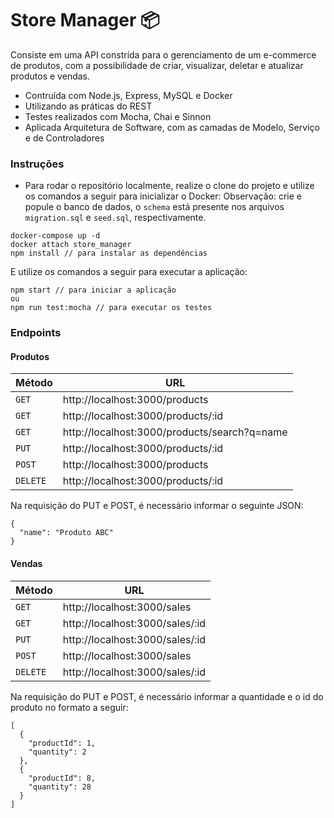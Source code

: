 # Store Manager 📦

Consiste em uma API constrída para o gerenciamento de um e-commerce de produtos, com a possibilidade de criar, visualizar, deletar e atualizar produtos e vendas. 

* Contruída com Node.js, Express, MySQL e Docker
* Utilizando as práticas do REST
* Testes realizados com Mocha, Chai e Sinnon
* Aplicada Arquitetura de Software, com as camadas de Modelo, Serviço e de Controladores


### Instruções

- Para rodar o repositório localmente, realize o clone do projeto e utilize os comandos a seguir para inicializar o Docker:
Observação: crie e popule o banco de dados, o `schema` está presente nos arquivos `migration.sql` e `seed.sql`, respectivamente.

```
docker-compose up -d
docker attach store_manager
npm install // para instalar as dependências
```

E utilize os comandos a seguir para executar a aplicação:

```
npm start // para iniciar a aplicação
ou
npm run test:mocha // para executar os testes
```

### Endpoints

#### Produtos

| Método | URL |
|---|---|
| `GET` | http://localhost:3000/products |
| `GET` | http://localhost:3000/products/:id |
| `GET` | http://localhost:3000/products/search?q=name |
| `PUT` | http://localhost:3000/products/:id |
| `POST` | http://localhost:3000/products |
| `DELETE` | http://localhost:3000/products/:id |


Na requisição do PUT e POST, é necessário informar o seguinte JSON:

```
{ 
  "name": "Produto ABC"
}
```

#### Vendas

| Método | URL |
|---|---|
| `GET` | http://localhost:3000/sales |
| `GET` | http://localhost:3000/sales/:id |
| `PUT` | http://localhost:3000/sales/:id |
| `POST` | http://localhost:3000/sales |
| `DELETE` | http://localhost:3000/sales/:id |


Na requisição do PUT e POST, é necessário informar a quantidade e o id do produto no formato a seguir:

```
[
  {
    "productId": 1,
    "quantity": 2
  }, 
  { 
    "productId": 8,
    "quantity": 28
  }
]
```
